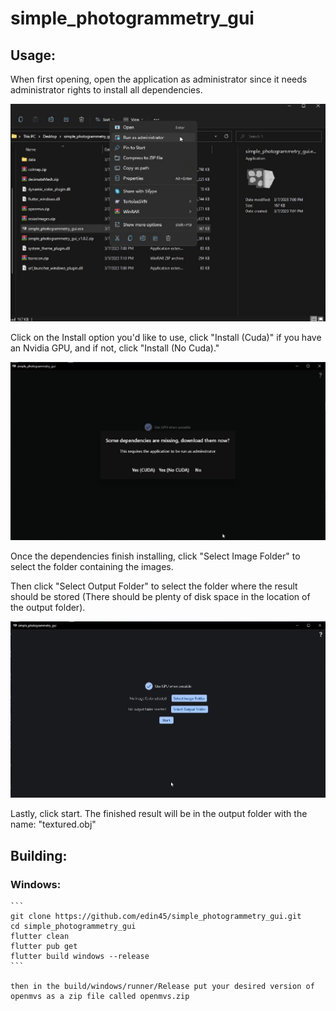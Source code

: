 # simple_photogrammetry_gui

## Usage:

When first opening, open the application as administrator since it needs administrator rights to install all dependencies.

![alt text](https://raw.githubusercontent.com/edin45/simple_photogrammetry_gui/master/readme_imgs/run_as_adminstrator.jpg)

Click on the Install option you'd like to use, click "Install (Cuda)" if you have an Nvidia GPU, and if not, click "Install (No Cuda)."

![alt text](https://raw.githubusercontent.com/edin45/simple_photogrammetry_gui/master/readme_imgs/install_dependencies.jpg)

Once the dependencies finish installing, click "Select Image Folder" to select the folder containing the images.

Then click "Select Output Folder" to select the folder where the result should be stored (There should be plenty of disk space in the location of the output folder).

![alt text](https://raw.githubusercontent.com/edin45/simple_photogrammetry_gui/master/readme_imgs/scanning_screen.jpg)

Lastly, click start. The finished result will be in the output folder with the name: "textured.obj"

## Building:

### Windows:
    ```
    git clone https://github.com/edin45/simple_photogrammetry_gui.git
    cd simple_photogrammetry_gui
    flutter clean
    flutter pub get
    flutter build windows --release
    ```

    then in the build/windows/runner/Release put your desired version of openmvs as a zip file called openmvs.zip
